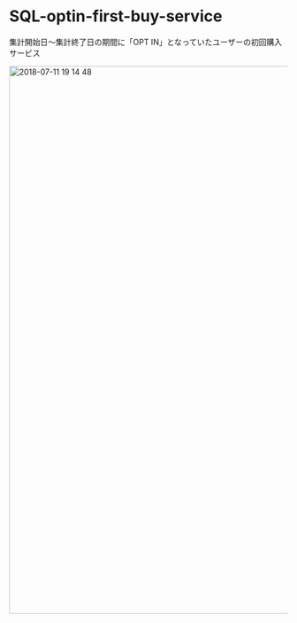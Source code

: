 # SQL-optin-first-buy-service
集計開始日～集計終了日の期間に「OPT IN」となっていたユーザーの初回購入サービス

<img width="989" alt="2018-07-11 19 14 48" src="https://user-images.githubusercontent.com/28942665/42565564-c9221a88-853e-11e8-9e29-b98183d2f938.png">

